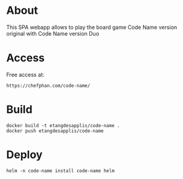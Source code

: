 # About

This SPA webapp allows to play the board game Code Name version original with Code Name version Duo

# Access

Free access at:
```
https://chefphan.com/code-name/
```

# Build

```
docker build -t etangdesapplis/code-name .
docker push etangdesapplis/code-name
```

# Deploy

```
helm -n code-name install code-name helm 
```

